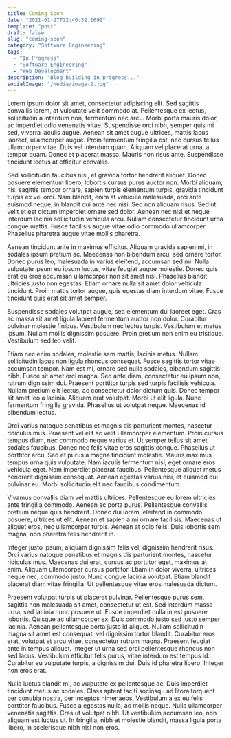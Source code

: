 ```yaml
---
title: Coming Soon
date: "2021-01-27T22:40:32.169Z"
template: "post"
draft: false
slug: "coming-soon"
category: "Software Engineering"
tags:
  - "In Progress"
  - "Software Engineering"
  - "Web Development"
description: "Blog building in progress..."
socialImage: "/media/image-2.jpg"
---
```


Lorem ipsum dolor sit amet, consectetur adipiscing elit. Sed sagittis convallis lorem, at vulputate velit commodo at. Pellentesque ex lectus, sollicitudin a interdum non, fermentum nec arcu. Morbi porta mauris dolor, ac imperdiet odio venenatis vitae. Suspendisse orci nibh, semper quis mi sed, viverra iaculis augue. Aenean sit amet augue ultrices, mattis lacus laoreet, ullamcorper augue. Proin fermentum fringilla est, nec cursus tellus ullamcorper vitae. Duis vel interdum quam. Aliquam vel placerat urna, a tempor quam. Donec et placerat massa. Mauris non risus ante. Suspendisse tincidunt lectus at efficitur convallis.

Sed sollicitudin faucibus nisi, et gravida tortor hendrerit aliquet. Donec posuere elementum libero, lobortis cursus purus auctor non. Morbi aliquam, nisi sagittis tempor ornare, sapien turpis elementum turpis, gravida tincidunt turpis ex vel orci. Nam blandit, enim at vehicula malesuada, orci ante euismod neque, in blandit dui ante nec nisi. Sed non aliquam risus. Sed ut velit et est dictum imperdiet ornare sed dolor. Aenean nec nisl et neque interdum lacinia sollicitudin vehicula arcu. Nullam consectetur tincidunt urna congue mattis. Fusce facilisis augue vitae odio commodo ullamcorper. Phasellus pharetra augue vitae mollis pharetra.

Aenean tincidunt ante in maximus efficitur. Aliquam gravida sapien mi, in sodales ipsum pretium ac. Maecenas non bibendum arcu, sed ornare tortor. Donec purus leo, malesuada in varius eleifend, accumsan sed mi. Nulla vulputate ipsum eu ipsum luctus, vitae feugiat augue molestie. Donec quis erat eu eros accumsan ullamcorper non sit amet nisl. Phasellus blandit ultricies justo non egestas. Etiam ornare nulla sit amet dolor vehicula tincidunt. Proin mattis tortor augue, quis egestas diam interdum vitae. Fusce tincidunt quis erat sit amet semper.

Suspendisse sodales volutpat augue, sed elementum dui laoreet eget. Cras ac massa sit amet ligula laoreet fermentum auctor non dolor. Curabitur pulvinar molestie finibus. Vestibulum nec lectus turpis. Vestibulum et metus ipsum. Nullam mollis dignissim posuere. Proin pretium non enim eu tristique. Vestibulum sed leo velit.

Etiam nec enim sodales, molestie sem mattis, lacinia metus. Nullam sollicitudin lacus non ligula rhoncus consequat. Fusce sagittis tortor vitae accumsan tempor. Nam est mi, ornare sed nulla sodales, bibendum sagittis nibh. Fusce sit amet orci magna. Sed ante diam, consectetur eu ipsum non, rutrum dignissim dui. Praesent porttitor turpis sed turpis facilisis vehicula. Nullam pretium elit lectus, ac consectetur dolor dictum quis. Donec tempor sit amet leo a lacinia. Aliquam erat volutpat. Morbi ut elit ligula. Nunc fermentum fringilla gravida. Phasellus ut volutpat neque. Maecenas id bibendum lectus.

Orci varius natoque penatibus et magnis dis parturient montes, nascetur ridiculus mus. Praesent vel elit ac velit ullamcorper elementum. Proin cursus tempus diam, nec commodo neque varius et. Ut semper tellus sit amet sodales faucibus. Donec nec felis vitae eros sagittis congue. Phasellus ut porttitor arcu. Sed et purus a magna tincidunt molestie. Mauris maximus tempus urna quis vulputate. Nam iaculis fermentum nisl, eget ornare eros vehicula eget. Nam imperdiet placerat faucibus. Pellentesque aliquet metus hendrerit dignissim consequat. Aenean egestas varius nisi, et euismod dui pulvinar eu. Morbi sollicitudin elit nec faucibus condimentum.

Vivamus convallis diam vel mattis ultrices. Pellentesque eu lorem ultricies ante fringilla commodo. Aenean ac porta purus. Pellentesque convallis pretium neque quis hendrerit. Donec dui lorem, eleifend in commodo posuere, ultrices ut elit. Aenean et sapien a mi ornare facilisis. Maecenas ut aliquet eros, nec ullamcorper turpis. Aenean at odio felis. Duis lobortis sem magna, non pharetra felis hendrerit in.

Integer justo ipsum, aliquam dignissim felis vel, dignissim hendrerit risus. Orci varius natoque penatibus et magnis dis parturient montes, nascetur ridiculus mus. Maecenas dui erat, cursus ac porttitor eget, maximus at enim. Aliquam ullamcorper cursus porttitor. Etiam in dolor viverra, ultrices neque nec, commodo justo. Nunc congue lacinia volutpat. Etiam blandit placerat diam vitae fringilla. Ut pellentesque vitae eros malesuada dictum.

Praesent volutpat turpis ut placerat pulvinar. Pellentesque purus sem, sagittis non malesuada sit amet, consectetur ut est. Sed interdum massa urna, sed lacinia nunc posuere ut. Fusce imperdiet nulla in est posuere lobortis. Quisque ac ullamcorper ex. Duis commodo justo sed justo semper lacinia. Aenean pellentesque porta justo id aliquet. Nullam sollicitudin magna sit amet est consequat, vel dignissim tortor blandit. Curabitur eros erat, volutpat et arcu vitae, consectetur rutrum magna. Praesent feugiat ante in tempus aliquet. Integer ut urna sed orci pellentesque rhoncus non sed lacus. Vestibulum efficitur felis purus, vitae interdum est tempus id. Curabitur eu vulputate turpis, a dignissim dui. Duis id pharetra libero. Integer non eros erat.

Nulla luctus blandit mi, ac vulputate ex pellentesque ac. Duis imperdiet tincidunt metus ac sodales. Class aptent taciti sociosqu ad litora torquent per conubia nostra, per inceptos himenaeos. Vestibulum a ex eu felis porttitor faucibus. Fusce a egestas nulla, ac mollis neque. Nulla ullamcorper venenatis sagittis. Cras ut volutpat nibh. Ut vestibulum accumsan leo, non aliquam est luctus ut. In fringilla, nibh et molestie blandit, massa ligula porta libero, in scelerisque nibh nisl non eros.